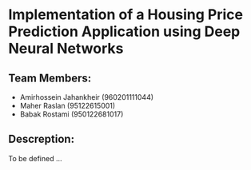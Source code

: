 # Implementation of a Housing Price Prediction Application using Deep Neural Networks

## Team Members:
- Amirhossein Jahankheir (960201111044)
- Maher Raslan (95122615001)
- Babak Rostami (950122681017)

## Descreption:
To be defined ...
